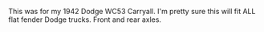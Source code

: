 This was for my 1942 Dodge WC53 Carryall. I'm pretty sure this will fit ALL flat fender Dodge trucks. Front and rear axles.
